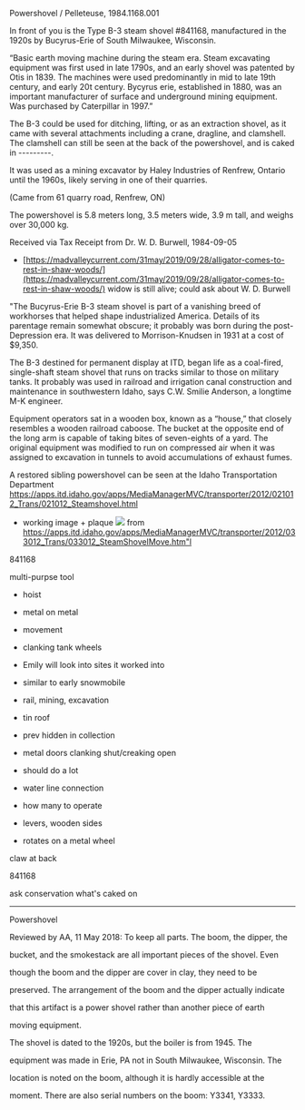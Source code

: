             

Powershovel / Pelleteuse, 1984.1168.001

In front of you is the Type B-3 steam shovel #841168, manufactured in the 1920s by Bucyrus-Erie of South Milwaukee, Wisconsin.

“Basic earth moving machine during the steam era. Steam excavating equipment was first used in late 1790s, and an early shovel was patented by Otis in 1839. The machines were used predominantly in mid to late 19th century, and early 20t century. Bycyrus erie, established in 1880, was an important manufacturer of surface and underground mining equipment. Was purchased by Caterpillar in 1997.”

The B-3 could be used for ditching, lifting, or as an extraction shovel, as it came with several attachments including a crane, dragline, and clamshell. The clamshell can still be seen at the back of the powershovel, and is caked in ---------.

It was used as a mining excavator by Haley Industries of Renfrew, Ontario until the 1960s, likely serving in one of their quarries.

(Came from 61 quarry road, Renfrew, ON)

The powershovel is 5.8 meters long, 3.5 meters wide, 3.9 m tall, and weighs over 30,000 kg.

Received via Tax Receipt from Dr. W. D. Burwell, 1984-09-05

- [https://madvalleycurrent.com/31may/2019/09/28/alligator-comes-to-rest-in-shaw-woods/](https://madvalleycurrent.com/31may/2019/09/28/alligator-comes-to-rest-in-shaw-woods/) widow is still alive; could ask about W. D. Burwell

"The Bucyrus-Erie B-3 steam shovel is part of a vanishing breed of workhorses that helped shape industrialized America. Details of its parentage remain somewhat obscure; it probably was born during the post-Depression era. It was delivered to Morrison-Knudsen in 1931 at a cost of $9,350.

The B-3 destined for permanent display at ITD, began life as a coal-fired, single-shaft steam shovel that runs on tracks similar to those on military tanks. It probably was used in railroad and irrigation canal construction and maintenance in southwestern Idaho, says C.W. Smilie Anderson, a longtime M-K engineer.

Equipment operators sat in a wooden box, known as a “house,” that closely resembles a wooden railroad caboose. The bucket at the opposite end of the long arm is capable of taking bites of seven-eights of a yard. The original equipment was modified to run on compressed air when it was assigned to excavation in tunnels to avoid accumulations of exhaust fumes.

A restored sibling powershovel can be seen at the Idaho Transportation Department https://apps.itd.idaho.gov/apps/MediaManagerMVC/transporter/2012/021012_Trans/021012_Steamshovel.html

+ working image + plaque ![](file:///C:/Users/jaime/AppData/Local/Temp/msohtmlclip1/01/clip_image002.png) from https://apps.itd.idaho.gov/apps/MediaManagerMVC/transporter/2012/033012_Trans/033012_SteamShovelMove.htm"l

841168

multi-purpse tool

- hoist

- metal on metal

- movement

- clanking tank wheels

- Emily will look into sites it worked into

- similar to early snowmobile

- rail, mining, excavation

- tin roof

- prev hidden in collection

- metal doors clanking shut/creaking open

- should do a lot

- water line connection

- how many to operate

- levers, wooden sides

- rotates on a metal wheel

claw at back

841168

ask conservation what's caked on

---

Powershovel 

Reviewed by AA, 11 May 2018: To keep all parts. The boom, the dipper, the 

bucket, and the smokestack are all important pieces of the shovel. Even 

though the boom and the dipper are cover in clay, they need to be 

preserved. The arrangement of the boom and the dipper actually indicate 

that this artifact is a power shovel rather than another piece of earth 

moving equipment. 

The shovel is dated to the 1920s, but the boiler is from 1945. The 

equipment was made in Erie, PA not in South Milwaukee, Wisconsin. The 

location is noted on the boom, although it is hardly accessible at the 

moment. There are also serial numbers on the boom: Y3341, Y3333.